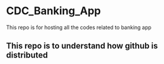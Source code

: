 # CDC_Banking_App
This repo is for hosting all the codes related to banking app

## This repo is to understand how github is distributed
